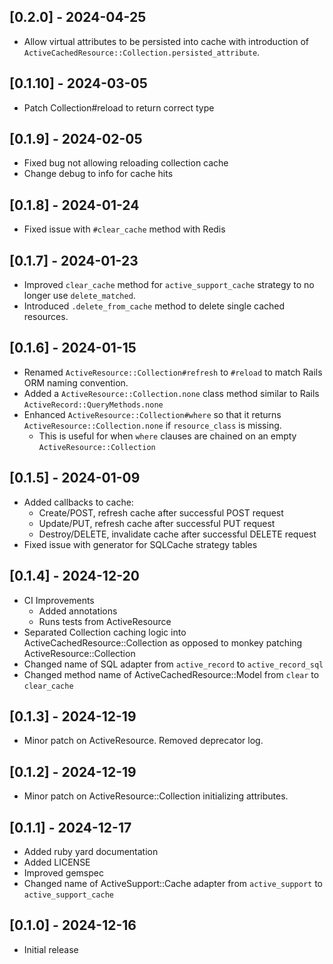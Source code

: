## [0.2.0] - 2024-04-25
- Allow virtual attributes to be persisted into cache with introduction of `ActiveCachedResource::Collection.persisted_attribute`.

## [0.1.10] - 2024-03-05
- Patch Collection#reload to return correct type

## [0.1.9] - 2024-02-05
- Fixed bug not allowing reloading collection cache
- Change debug to info for cache hits

## [0.1.8] - 2024-01-24
- Fixed issue with `#clear_cache` method with Redis

## [0.1.7] - 2024-01-23
- Improved `clear_cache` method for `active_support_cache` strategy to no longer use `delete_matched`.
- Introduced `.delete_from_cache` method to delete single cached resources.

## [0.1.6] - 2024-01-15
- Renamed `ActiveResource::Collection#refresh` to `#reload` to match Rails ORM naming convention.
- Added a `ActiveResource::Collection.none` class method similar to Rails `ActiveRecord::QueryMethods.none`
- Enhanced `ActiveResource::Collection#where` so that it returns `ActiveResource::Collection.none` if `resource_class` is missing.
    - This is useful for when `where` clauses are chained on an empty `ActiveResource::Collection`

## [0.1.5] - 2024-01-09
- Added callbacks to cache:
    - Create/POST, refresh cache after successful POST request
    - Update/PUT, refresh cache after successful PUT request
    - Destroy/DELETE, invalidate cache after successful DELETE request
- Fixed issue with generator for SQLCache strategy tables

## [0.1.4] - 2024-12-20
- CI Improvements
    - Added annotations
    - Runs tests from ActiveResource
- Separated Collection caching logic into ActiveCachedResource::Collection as opposed to monkey patching ActiveResource::Collection
- Changed name of SQL adapter from `active_record` to `active_record_sql`
- Changed method name of ActiveCachedResource::Model from `clear` to `clear_cache`

## [0.1.3] - 2024-12-19
- Minor patch on ActiveResource. Removed deprecator log.

## [0.1.2] - 2024-12-19
- Minor patch on ActiveResource::Collection initializing attributes.

## [0.1.1] - 2024-12-17

- Added ruby yard documentation
- Added LICENSE
- Improved gemspec
- Changed name of ActiveSupport::Cache adapter from `active_support` to `active_support_cache`


## [0.1.0] - 2024-12-16

- Initial release
